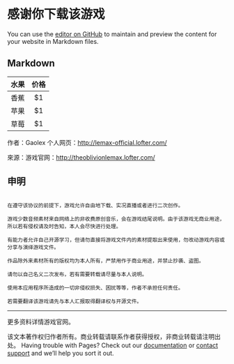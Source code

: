 # 感谢你下载该游戏

You can use the [editor on GitHub](https://github.com/Lemaxlemax/Intro/edit/master/README.md) to maintain and preview the content for your website in Markdown files.

## Markdown

| 水果        | 价格    |
| --------   | :-----:  |
| 香蕉        | $1      |
| 苹果        | $1      |
| 草莓        | $1      |


作者：Gaolex 个人网页：http://lemax-official.lofter.com/

來源：游戏官网：http://theoblivionlemax.lofter.com/


## 申明


```

在遵守该协议的前提下，游戏允许自由地下载、实况直播或者进行二次创作。

游戏少数音频素材来自网络上的非收费原创音乐，会在游戏结尾说明。由于该游戏无商业用途，所以若有侵权请及时告知，本人会尽快进行处理。

有能力者允许自己开源学习，但请勿直接将游戏文件内的素材提取出来使用，勿改动游戏内容或分享与演绎游戏文件。

作品除外来素材所有的版权均为本人所有，严禁用作于商业用途，并禁止抄袭、盗图。

请勿以自己名义二次发布，若有需要转载请尽量与本人说明。

使用本应用程序所造成的一切非侵权损失、困扰等等，作者不承担任何责任。

若需要翻译该游戏请先与本人汇报取得翻译权与开源文件。

```

***
更多资料详情游戏官网。

该文本著作权归作者所有。商业转载请联系作者获得授权，非商业转载请注明出处。
Having trouble with Pages? Check out our [documentation](https://help.github.com/categories/github-pages-basics/) or [contact support](https://github.com/contact) and we’ll help you sort it out.

